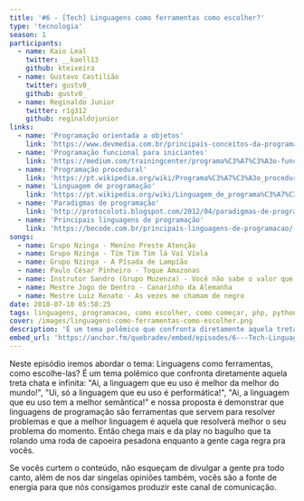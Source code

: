 ```yaml
---
title: '#6 - [Tech] Linguagens como ferramentas como escolher?'
type: 'tecnologia'
season: 1
participants:
  - name: Kaio Leal
    twitter: __kaell13
    github: kteixeira
  - name: Gustavo Castilião
    twitter: gustv0_
    github: gustv0_
  - name: Reginaldo Junior
    twitter: r1g312
    github: reginaldojunior
links:
  - name: 'Programação orientada a objetos'
    link: 'https://www.devmedia.com.br/principais-conceitos-da-programacao-orientada-a-objetos/32285'
  - name: 'Programação funcional para iniciantes'
    link: 'https://medium.com/trainingcenter/programa%C3%A7%C3%A3o-funcional-para-iniciantes-9e2beddb5b43'
  - name: 'Programação procedural'
    link: 'https://pt.wikipedia.org/wiki/Programa%C3%A7%C3%A3o_procedural'
  - name: 'Linguagem de programação'
    link: 'https://pt.wikipedia.org/wiki/Linguagem_de_programa%C3%A7%C3%A3o'
  - name: 'Paradigmas de programação'
    link: 'http://protocoloti.blogspot.com/2012/04/paradigmas-de-programacao.html'
  - name: 'Principais linguagens de programação'
    link: 'https://becode.com.br/principais-linguagens-de-programacao/'
songs:
  - name: Grupo Nzinga - Meníno Preste Atenção
  - name: Grupo Nzinga - Tím Tím Tím lá Vaí Víola
  - name: Grupo Nzinga - A Písada de Lampíão
  - name: Paulo César Pinheiro - Toque Amazonas
  - name: Instrutor Sandro (Grupo Muzenza) - Você não sabe o valor que a Capoeira tem
  - name: Mestre Jogo de Dentro - Canarinho da Alemanha
  - name: Mestre Luiz Renato - As vezes me chamam de negro
date: 2018-07-10 05:58:25
tags: linguagens, programacao, como escolher, como começar, php, python, javascript, tecnologia, quebradev
cover: /images/linguagens-como-ferramentas-como-escolher.png
description: 'É um tema polêmico que confronta diretamente aquela treta chata e infinita: "Ai, a linguagem que eu uso é melhor da melhor do mundo!", "Ui, só a linguagem que eu uso é performática!", "Ai, a linguagem que eu uso tem a melhor semântica!"'
embed_url: 'https://anchor.fm/quebradev/embed/episodes/6---Tech-Linguagens-como-ferramentas-como-escolher-eclvbg'
---
```


Neste episódio iremos abordar o tema: Linguagens como ferramentas, como escolhe-las? 
É um tema polêmico que confronta diretamente aquela treta chata e infinita: "Ai, a linguagem que eu uso é melhor da melhor do mundo!", "Ui, só a linguagem que eu uso é performática!", "Ai, a linguagem que eu uso tem a melhor semântica!" e nossa proposta é demonstrar que linguagens de programação são ferramentas que servem para resolver problemas e que a melhor linguagem é aquela que resolverá melhor o seu problema do momento.
Então chega mais e da play no bagulho que ta rolando uma roda de capoeira pesadona enquanto a gente caga regra pra vocês.

Se vocês curtem o conteúdo, não esqueçam de divulgar a gente pra todo canto, além de nos dar singelas opiniões também, vocês são a fonte de energia para que nós consigamos produzir este canal de comunicação.